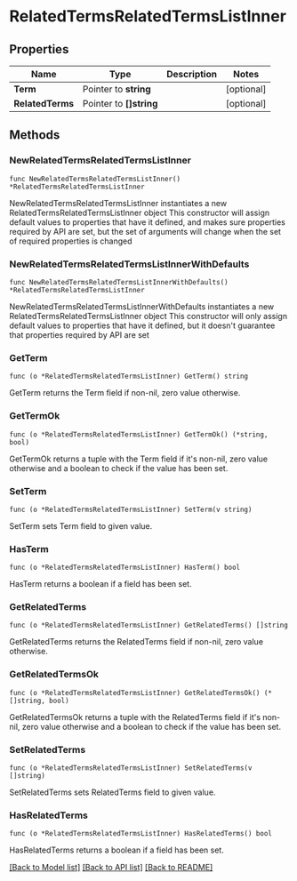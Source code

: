 # RelatedTermsRelatedTermsListInner

## Properties

Name | Type | Description | Notes
------------ | ------------- | ------------- | -------------
**Term** | Pointer to **string** |  | [optional] 
**RelatedTerms** | Pointer to **[]string** |  | [optional] 

## Methods

### NewRelatedTermsRelatedTermsListInner

`func NewRelatedTermsRelatedTermsListInner() *RelatedTermsRelatedTermsListInner`

NewRelatedTermsRelatedTermsListInner instantiates a new RelatedTermsRelatedTermsListInner object
This constructor will assign default values to properties that have it defined,
and makes sure properties required by API are set, but the set of arguments
will change when the set of required properties is changed

### NewRelatedTermsRelatedTermsListInnerWithDefaults

`func NewRelatedTermsRelatedTermsListInnerWithDefaults() *RelatedTermsRelatedTermsListInner`

NewRelatedTermsRelatedTermsListInnerWithDefaults instantiates a new RelatedTermsRelatedTermsListInner object
This constructor will only assign default values to properties that have it defined,
but it doesn't guarantee that properties required by API are set

### GetTerm

`func (o *RelatedTermsRelatedTermsListInner) GetTerm() string`

GetTerm returns the Term field if non-nil, zero value otherwise.

### GetTermOk

`func (o *RelatedTermsRelatedTermsListInner) GetTermOk() (*string, bool)`

GetTermOk returns a tuple with the Term field if it's non-nil, zero value otherwise
and a boolean to check if the value has been set.

### SetTerm

`func (o *RelatedTermsRelatedTermsListInner) SetTerm(v string)`

SetTerm sets Term field to given value.

### HasTerm

`func (o *RelatedTermsRelatedTermsListInner) HasTerm() bool`

HasTerm returns a boolean if a field has been set.

### GetRelatedTerms

`func (o *RelatedTermsRelatedTermsListInner) GetRelatedTerms() []string`

GetRelatedTerms returns the RelatedTerms field if non-nil, zero value otherwise.

### GetRelatedTermsOk

`func (o *RelatedTermsRelatedTermsListInner) GetRelatedTermsOk() (*[]string, bool)`

GetRelatedTermsOk returns a tuple with the RelatedTerms field if it's non-nil, zero value otherwise
and a boolean to check if the value has been set.

### SetRelatedTerms

`func (o *RelatedTermsRelatedTermsListInner) SetRelatedTerms(v []string)`

SetRelatedTerms sets RelatedTerms field to given value.

### HasRelatedTerms

`func (o *RelatedTermsRelatedTermsListInner) HasRelatedTerms() bool`

HasRelatedTerms returns a boolean if a field has been set.


[[Back to Model list]](../README.md#documentation-for-models) [[Back to API list]](../README.md#documentation-for-api-endpoints) [[Back to README]](../README.md)


